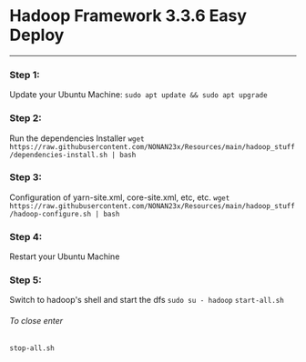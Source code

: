 # Hadoop Framework 3.3.6 Easy Deploy
-- -

### Step 1:
Update your Ubuntu Machine:
`sudo apt update && sudo apt upgrade`

### Step 2:
Run the dependencies Installer
`wget https://raw.githubusercontent.com/NONAN23x/Resources/main/hadoop_stuff/dependencies-install.sh | bash`

### Step 3:
Configuration of yarn-site.xml, core-site.xml, etc, etc.
`wget https://raw.githubusercontent.com/NONAN23x/Resources/main/hadoop_stuff/hadoop-configure.sh | bash`

### Step 4:
Restart your Ubuntu Machine

### Step 5:
Switch to hadoop's shell and start the dfs
`sudo su - hadoop`
`start-all.sh`

###### To close enter
`stop-all.sh`
